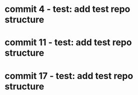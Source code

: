 # commit 4 - test: add test repo structure
# commit 11 - test: add test repo structure
# commit 17 - test: add test repo structure
